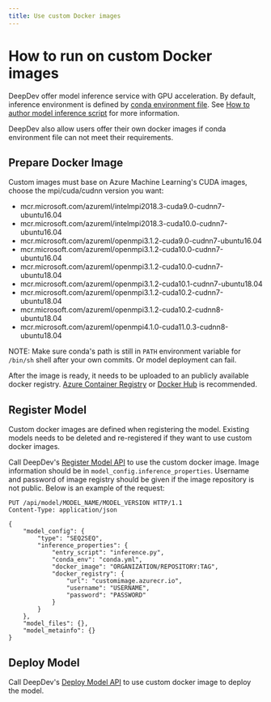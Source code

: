 ```yaml
---
title: Use custom Docker images
---
```


# How to run on custom Docker images

DeepDev offer model inference service with GPU acceleration. By default, inference environment is defined by [conda environment file](https://conda.io/projects/conda/en/latest/user-guide/tasks/manage-environments.html#sharing-an-environment). See [How to author model inference script](../02%20-%20Register%20Models/01-author-inference-script.md#how-to-author-model-inference-environment-file) for more information.

DeepDev also allow users offer their own docker images if conda environment file can not meet their requirements.

## Prepare Docker Image

Custom images must base on Azure Machine Learning's CUDA images, choose the mpi/cuda/cudnn version you want:
- mcr.microsoft.com/azureml/intelmpi2018.3-cuda9.0-cudnn7-ubuntu16.04
- mcr.microsoft.com/azureml/intelmpi2018.3-cuda10.0-cudnn7-ubuntu16.04
- mcr.microsoft.com/azureml/openmpi3.1.2-cuda9.0-cudnn7-ubuntu16.04
- mcr.microsoft.com/azureml/openmpi3.1.2-cuda10.0-cudnn7-ubuntu16.04
- mcr.microsoft.com/azureml/openmpi3.1.2-cuda10.0-cudnn7-ubuntu18.04
- mcr.microsoft.com/azureml/openmpi3.1.2-cuda10.1-cudnn7-ubuntu18.04
- mcr.microsoft.com/azureml/openmpi3.1.2-cuda10.2-cudnn7-ubuntu18.04
- mcr.microsoft.com/azureml/openmpi3.1.2-cuda10.2-cudnn8-ubuntu18.04
- mcr.microsoft.com/azureml/openmpi4.1.0-cuda11.0.3-cudnn8-ubuntu18.04

NOTE: Make sure conda's path is still in `PATH` environment variable for `/bin/sh` shell after your own commits. Or model deployment can fail.

After the image is ready, it needs to be uploaded to an publicly available docker registry. [Azure Container Registry](https://azure.microsoft.com/en-us/services/container-registry/) or [Docker Hub](https://hub.docker.com/) is recommended.

## Register Model

<!-- Maybe we want to let users modify models to change/add custom docker images in future. -->
Custom docker images are defined when registering the model. Existing models needs to be deleted and re-registered if they want to use custom docker images.

Call DeepDev's [Register Model API](../../api/index.yml#tag--Model) to use the custom docker image. Image information should be in `model_config.inference_properties`. Username and password of image registry should be given if the image repository is not public. Below is an example of the request:

``` HTTP
PUT /api/model/MODEL_NAME/MODEL_VERSION HTTP/1.1
Content-Type: application/json

{
    "model_config": {
        "type": "SEQ2SEQ",
        "inference_properties": {
            "entry_script": "inference.py",
            "conda_env": "conda.yml",
            "docker_image": "ORGANIZATION/REPOSITORY:TAG",
            "docker_registry": {
                "url": "customimage.azurecr.io",
                "username": "USERNAME",
                "password": "PASSWORD"
            }
        }
    },
    "model_files": {},
    "model_metainfo": {}
}
```

## Deploy Model

Call DeepDev's [Deploy Model API](../../api/index.yml#tag--Deployment) to use custom docker image to deploy the model.
